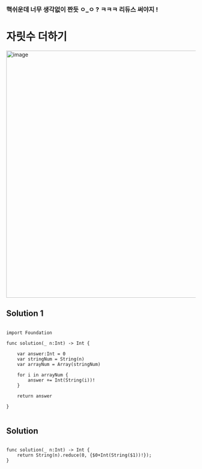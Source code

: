 ### 핵쉬운데 너무 생각없이 짠듯 ㅇ_ㅇ ? ㅋㅋㅋ 리듀스 써야지 !

# 자릿수 더하기

<img width="656" alt="image" src="https://user-images.githubusercontent.com/29904301/187329730-47a8928d-c66a-4be3-bb74-7d700c3fe770.png">


## Solution 1
<pre>
<code>
import Foundation

func solution(_ n:Int) -> Int {
    
    var answer:Int = 0
    var stringNum = String(n)
    var arrayNum = Array(stringNum)
    
    for i in arrayNum {
        answer += Int(String(i))!
    }
    
    return answer
    
}
</code>
</pre>


## Solution 
<pre>
<code>
func solution(_ n:Int) -> Int {
    return String(n).reduce(0, {$0+Int(String($1))!});
}
</code>
</pre>
